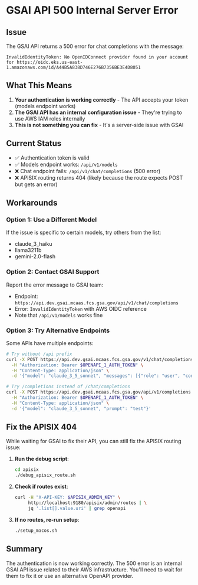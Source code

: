 # GSAI API 500 Internal Server Error

## Issue
The GSAI API returns a 500 error for chat completions with the message:
```
InvalidIdentityToken: No OpenIDConnect provider found in your account for https://oidc.eks.us-east-1.amazonaws.com/id/A44B5A838D746E276B7356BE3E4D8051
```

## What This Means
1. **Your authentication is working correctly** - The API accepts your token (models endpoint works)
2. **The GSAI API has an internal configuration issue** - They're trying to use AWS IAM roles internally
3. **This is not something you can fix** - It's a server-side issue with GSAI

## Current Status
- ✅ Authentication token is valid
- ✅ Models endpoint works: `/api/v1/models`
- ❌ Chat endpoint fails: `/api/v1/chat/completions` (500 error)
- ❌ APISIX routing returns 404 (likely because the route expects POST but gets an error)

## Workarounds

### Option 1: Use a Different Model
If the issue is specific to certain models, try others from the list:
- claude_3_haiku
- llama3211b
- gemini-2.0-flash

### Option 2: Contact GSAI Support
Report the error message to GSAI team:
- Endpoint: `https://api.dev.gsai.mcaas.fcs.gsa.gov/api/v1/chat/completions`
- Error: `InvalidIdentityToken` with AWS OIDC reference
- Note that `/api/v1/models` works fine

### Option 3: Try Alternative Endpoints
Some APIs have multiple endpoints:
```bash
# Try without /api prefix
curl -X POST https://api.dev.gsai.mcaas.fcs.gsa.gov/v1/chat/completions \
  -H "Authorization: Bearer $OPENAPI_1_AUTH_TOKEN" \
  -H "Content-Type: application/json" \
  -d '{"model": "claude_3_5_sonnet", "messages": [{"role": "user", "content": "test"}]}'

# Try /completions instead of /chat/completions
curl -X POST https://api.dev.gsai.mcaas.fcs.gsa.gov/api/v1/completions \
  -H "Authorization: Bearer $OPENAPI_1_AUTH_TOKEN" \
  -H "Content-Type: application/json" \
  -d '{"model": "claude_3_5_sonnet", "prompt": "test"}'
```

## Fix the APISIX 404

While waiting for GSAI to fix their API, you can still fix the APISIX routing issue:

1. **Run the debug script**:
   ```bash
   cd apisix
   ./debug_apisix_route.sh
   ```

2. **Check if routes exist**:
   ```bash
   curl -H "X-API-KEY: $APISIX_ADMIN_KEY" \
        http://localhost:9180/apisix/admin/routes | \
        jq '.list[].value.uri' | grep openapi
   ```

3. **If no routes, re-run setup**:
   ```bash
   ./setup_macos.sh
   ```

## Summary
The authentication is now working correctly. The 500 error is an internal GSAI API issue related to their AWS infrastructure. You'll need to wait for them to fix it or use an alternative OpenAPI provider.